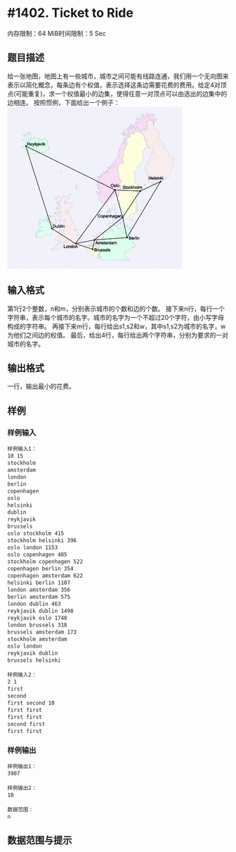 # #1402. Ticket to Ride

内存限制：64 MiB时间限制：5 Sec

## 题目描述

给一张地图，地图上有一些城市，城市之间可能有线路连通，我们用一个无向图来表示以简化概念，每条边有个权值，表示选择这条边需要花费的费用。给定4对顶点(可能重复)，求一个权值最小的边集，使得任意一对顶点可以由选出的边集中的边相连。
按照惯例，下面给出一个例子：
![](images/1402.jpg)

## 输入格式

第1行2个整数，n和m，分别表示城市的个数和边的个数。
接下来n行，每行一个字符串，表示每个城市的名字。城市的名字为一个不超过20个字符，由小写字母构成的字符串。
再接下来m行，每行给出s1,s2和w，其中s1,s2为城市的名字，w为他们之间边的权值。
最后，给出4行，每行给出两个字符串，分别为要求的一对城市的名字。

## 输出格式

一行，输出最小的花费。


## 样例

### 样例输入

    
    样例输入1：
    10 15
    stockholm
    amsterdam
    london
    berlin
    copenhagen
    oslo
    helsinki
    dublin
    reykjavik
    brussels
    oslo stockholm 415
    stockholm helsinki 396
    oslo london 1153
    oslo copenhagen 485
    stockholm copenhagen 522
    copenhagen berlin 354
    copenhagen amsterdam 622
    helsinki berlin 1107
    london amsterdam 356
    berlin amsterdam 575
    london dublin 463
    reykjavik dublin 1498
    reykjavik oslo 1748
    london brussels 318
    brussels amsterdam 173
    stockholm amsterdam
    oslo london
    reykjavik dublin
    brussels helsinki
    
    样例输入2：
    2 1
    first
    second
    first second 10
    first first
    first first
    second first
    first first
    
    
    

### 样例输出

    
    样例输出1：
    3907
    
    样例输出2：
    10
    
    数据范围：
    n
    

## 数据范围与提示
